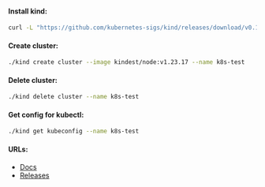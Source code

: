 #### Install kind:
```bash
curl -L "https://github.com/kubernetes-sigs/kind/releases/download/v0.18.0/kind-linux-amd64" -o kind && chmod +x kind
```

#### Create cluster:
```bash
./kind create cluster --image kindest/node:v1.23.17 --name k8s-test
```

#### Delete cluster:
```bash
./kind delete cluster --name k8s-test
```

#### Get config for kubectl:
```bash
./kind get kubeconfig --name k8s-test
```

#### URLs:
- [Docs](https://kind.sigs.k8s.io/docs/user/quick-start/)
- [Releases](https://github.com/kubernetes-sigs/kind/releases)
